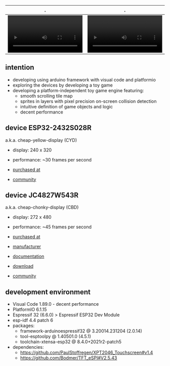 | . | . |
| - | - |
| <video width="100%" height="100%" controls src="https://github.com/calint/platformio-bam/assets/1920811/51fba3c0-08a6-4c6c-8f55-ef64c6cfcafe"></video> | <video width="100%" height="100%" controls src="https://github.com/calint/platformio-bam/assets/1920811/c6bc8561-14d7-4e2f-bc48-a28126c2fc9c"></video> |

## intention
* developing using arduino framework with visual code and platformio
* exploring the devices by developing a toy game
* developing a platform-independent toy game engine featuring:
  - smooth scrolling tile map
  - sprites in layers with pixel precision on-screen collision detection
  - intuitive definition of game objects and logic
  - decent performance

## device ESP32-2432S028R

a.k.a. cheap-yellow-display (CYD)

* display: 240 x 320
* performance: ~30 frames per second

* [purchased at](https://www.aliexpress.com/item/1005004502250619.html)
* [community](https://github.com/witnessmenow/ESP32-Cheap-Yellow-Display)

## device JC4827W543R

a.k.a. cheap-chonky-display (CBD)

* display: 272 x 480
* performance: ~45 frames per second

* [purchased at](https://www.aliexpress.com/item/1005006729377800.html)
* [manufacturer](https://www.guition.com)
* [documentation](https://github.com/lsdlsd88/JC4827W543)
* [download](http://pan.jczn1688.com/s/zyojx8)
* [community](https://discord.com/channels/630078152038809611/1199730744424153109)

## development environment
* Visual Code 1.89.0  - decent performance
* PlatformIO 6.1.15
* Espressif 32 (6.6.0) > Espressif ESP32 Dev Module
* esp-idf 4.4 patch 6
* packages:
  - framework-arduinoespressif32 @ 3.20014.231204 (2.0.14) 
  - tool-esptoolpy @ 1.40501.0 (4.5.1) 
  - toolchain-xtensa-esp32 @ 8.4.0+2021r2-patch5
* dependencies:
  - https://github.com/PaulStoffregen/XPT2046_Touchscreen#v1.4
  - https://github.com/Bodmer/TFT_eSPI#V2.5.43

